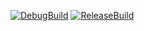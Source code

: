 [![DebugBuild](https://github.com/taohdghas/CG3-GE3/actions/workflows/DebugBuild.yml/badge.svg)](https://github.com/taohdghas/CG3-GE3/actions/workflows/DebugBuild.yml)
[![ReleaseBuild](https://github.com/taohdghas/CG3-GE3/actions/workflows/ReleaseBuild.yml/badge.svg)](https://github.com/taohdghas/CG3-GE3/actions/workflows/ReleaseBuild.yml)
